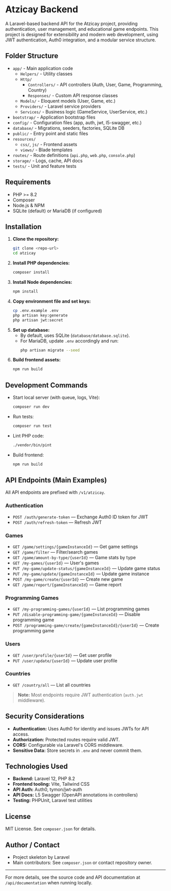 # Atzicay Backend

A Laravel-based backend API for the Atzicay project, providing authentication, user management, and educational game endpoints. This project is designed for extensibility and modern web development, using JWT authentication, Auth0 integration, and a modular service structure.

## Folder Structure

- `app/` - Main application code
  - `Helpers/` - Utility classes
  - `Http/`
    - `Controllers/` - API controllers (Auth, User, Game, Programming, Country)
    - `Responses/` - Custom API response classes
  - `Models/` - Eloquent models (User, Game, etc.)
  - `Providers/` - Laravel service providers
  - `Services/` - Business logic (GameService, UserService, etc.)
- `bootstrap/` - Application bootstrap files
- `config/` - Configuration files (app, auth, jwt, l5-swagger, etc.)
- `database/` - Migrations, seeders, factories, SQLite DB
- `public/` - Entry point and static files
- `resources/`
  - `css/`, `js/` - Frontend assets
  - `views/` - Blade templates
- `routes/` - Route definitions (`api.php`, `web.php`, `console.php`)
- `storage/` - Logs, cache, API docs
- `tests/` - Unit and feature tests

## Requirements

- PHP >= 8.2
- Composer
- Node.js & NPM
- SQLite (default) or MariaDB (if configured)

## Installation

1. **Clone the repository:**
   ```sh
   git clone <repo-url>
   cd atzicay
   ```
2. **Install PHP dependencies:**
   ```sh
   composer install
   ```
3. **Install Node dependencies:**
   ```sh
   npm install
   ```
4. **Copy environment file and set keys:**
   ```sh
   cp .env.example .env
   php artisan key:generate
   php artisan jwt:secret
   ```
5. **Set up database:**
   - By default, uses SQLite (`database/database.sqlite`).
   - For MariaDB, update `.env` accordingly and run:
     ```sh
     php artisan migrate --seed
     ```
6. **Build frontend assets:**
   ```sh
   npm run build
   ```

## Development Commands

- Start local server (with queue, logs, Vite):
  ```sh
  composer run dev
  ```
- Run tests:
  ```sh
  composer run test
  ```
- Lint PHP code:
  ```sh
  ./vendor/bin/pint
  ```
- Build frontend:
  ```sh
  npm run build
  ```

## API Endpoints (Main Examples)

All API endpoints are prefixed with `/v1/atzicay`.

### Authentication
- `POST /auth/generate-token` — Exchange Auth0 ID token for JWT
- `POST /auth/refresh-token` — Refresh JWT

### Games
- `GET /game/settings/{gameInstanceId}` — Get game settings
- `GET /game/filter` — Filter/search games
- `GET /game/amount-by-type/{userId}` — Game stats by type
- `GET /my-games/{userId}` — User's games
- `PUT /my-game/update-status/{gameInstanceId}` — Update game status
- `PUT /my-game/update/{gameInstanceId}` — Update game instance
- `POST /my-game/create/{userId}` — Create new game
- `GET /game/report/{gameInstanceId}` — Game report

### Programming Games
- `GET /my-programming-games/{userId}` — List programming games
- `PUT /disable-programming-game/{gameInstanceId}` — Disable programming game
- `POST /programming-game/create/{gameInstanceId}/{userId}` — Create programming game

### Users
- `GET /user/profile/{userId}` — Get user profile
- `PUT /user/update/{userId}` — Update user profile

### Countries
- `GET /country/all` — List all countries

> **Note:** Most endpoints require JWT authentication (`auth.jwt` middleware).

## Security Considerations

- **Authentication:** Uses Auth0 for identity and issues JWTs for API access.
- **Authorization:** Protected routes require valid JWT.
- **CORS:** Configurable via Laravel's CORS middleware.
- **Sensitive Data:** Store secrets in `.env` and never commit them.

## Technologies Used

- **Backend:** Laravel 12, PHP 8.2
- **Frontend tooling:** Vite, Tailwind CSS
- **API Auth:** Auth0, tymon/jwt-auth
- **API Docs:** L5 Swagger (OpenAPI annotations in controllers)
- **Testing:** PHPUnit, Laravel test utilities

## License

MIT License. See `composer.json` for details.

## Author / Contact

- Project skeleton by Laravel
- Main contributors: See `composer.json` or contact repository owner.

---
For more details, see the source code and API documentation at `/api/documentation` when running locally.
